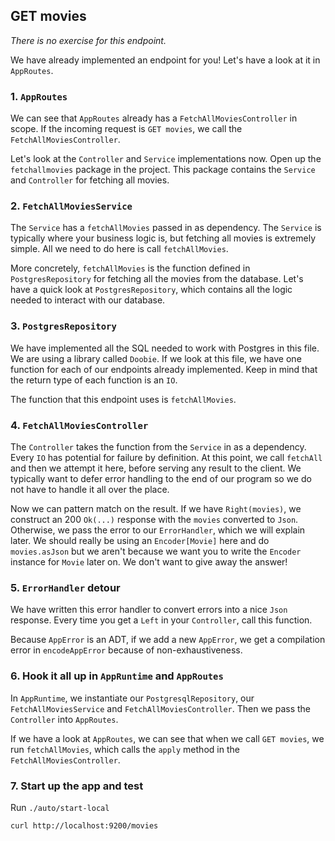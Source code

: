 ## GET movies

_There is no exercise for this endpoint._

We have already implemented an endpoint for you! Let's have a look at it in `AppRoutes`.

### 1. `AppRoutes`

We can see that `AppRoutes` already has a `FetchAllMoviesController` in scope. If the incoming request is `GET movies`, we call the `FetchAllMoviesController`.

Let's look at the `Controller` and `Service` implementations now. Open up the `fetchallmovies` package in the project. This package contains the `Service` and `Controller` for fetching all movies. 

### 2. `FetchAllMoviesService`

The `Service` has a `fetchAllMovies` passed in as dependency. The `Service` is typically where your business logic is, but fetching all movies is extremely simple. All we need to do here is call `fetchAllMovies`.

More concretely, `fetchAllMovies` is the function defined in `PostgresRepository` for fetching all the movies from the database. Let's have a quick look at `PostgresRepository`, which contains all the logic needed to interact with our database.

### 3. `PostgresRepository`

We have implemented all the SQL needed to work with Postgres in this file. We are using a library called `Doobie`. If we look at this file, we have one function for each of our endpoints already implemented. Keep in mind that the return type of each function is an `IO`.

The function that this endpoint uses is `fetchAllMovies`.

### 4. `FetchAllMoviesController`

The `Controller` takes the function from the `Service` in as a dependency. Every `IO` has potential for failure by definition. At this point, we call `fetchAll` and then we attempt it here, before serving any result to the client. We typically want to defer error handling to the end of our program so we do not have to handle it all over the place.

Now we can pattern match on the result. If we have `Right(movies)`, we construct an 200 `Ok(...)` response with the `movies` converted to `Json`. Otherwise, we pass the error to our `ErrorHandler`, which we will explain later. We should really be using an `Encoder[Movie]` here and do `movies.asJson` but we aren't because we want you to write the `Encoder` instance for `Movie` later on. We don't want to give away the answer!

### 5. `ErrorHandler` detour

We have written this error handler to convert errors into a nice `Json` response. Every time you get a `Left` in your `Controller`, call this function.

Because `AppError` is an ADT, if we add a new `AppError`, we get a compilation error in `encodeAppError` because of non-exhaustiveness.

### 6. Hook it all up in `AppRuntime` and `AppRoutes`

In `AppRuntime`, we instantiate our `PostgresqlRepository`, our `FetchAllMoviesService` and `FetchAllMoviesController`. Then we pass the `Controller` into `AppRoutes`.

If we have a look at `AppRoutes`, we can see that when we call `GET movies`, we run `fetchAllMovies`, which calls the `apply` method in the `FetchAllMoviesController`.

### 7. Start up the app and test

Run `./auto/start-local`

`curl http://localhost:9200/movies`
